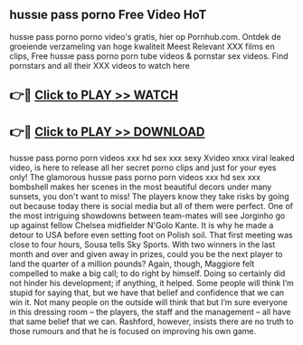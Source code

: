 ## hussıe pass porno Free Video HoT 

hussıe pass porno porno video's gratis, hier op Pornhub.com. Ontdek de groeiende verzameling van hoge kwaliteit Meest Relevant XXX films en clips,
Free hussıe pass porno porn tube videos & pornstar sex videos. Find pornstars and all their XXX videos to watch here


## 👉🔴 [Click to PLAY >> WATCH](http://us.freeplayer.one?title=hussıe_pass_porno&ref=16D)

## 👉🔴 [Click to PLAY >> DOWNLOAD](http://us.freeplayer.one?title=hussıe_pass_porno&ref=16D)


hussıe pass porno porn videos xxx hd sex xxx sexy Xvideo xnxx viral leaked video, is here to release all her secret porno clips and just for your eyes only! The glamorous hussıe pass porno porn videos xxx hd sex xxx bombshell makes her scenes in the most beautiful decors under many sunsets, you don't want to miss! The players know they take risks by going out because today there is social media but all of them were perfect. One of the most intriguing showdowns between team-mates will see Jorginho go up against fellow Chelsea midfielder N'Golo Kante. It is why he made a detour to USA before even setting foot on Polish soil. That first meeting was close to four hours, Sousa tells Sky Sports. With two winners in the last month and over and given away in prizes, could you be the next player to land the quarter of a million pounds? Again, though, Maggiore felt compelled to make a big call; to do right by himself. Doing so certainly did not hinder his development; if anything, it helped. Some people will think I’m stupid for saying that, but we have that belief and confidence that we can win it. Not many people on the outside will think that but I’m sure everyone in this dressing room – the players, the staff and the management – all have that same belief that we can. Rashford, however, insists there are no truth to those rumours and that he is focused on improving his own game.